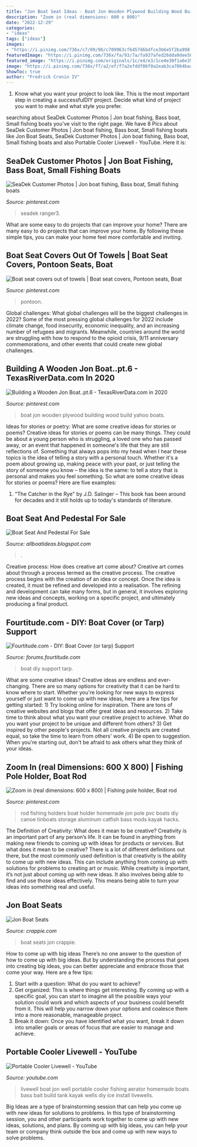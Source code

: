 ```yaml
---
title: "Jon Boat Seat Ideas - Boat Jon Wooden Plywood Building Wood Build Yahoo Boats"
description: "Zoom in (real dimensions: 600 x 800)"
date: "2022-12-29"
categories:
- "ideas"
tags: ["ideas"]
images:
- "https://i.pinimg.com/736x/c7/09/96/c709963cf6457d6bdfce3b6e5f2ba998.jpg"
featuredImage: "https://i.pinimg.com/736x/fa/93/7a/fa937afed26dda9dee502cc03adbef21.jpg"
featured_image: "https://i.pinimg.com/originals/1c/e4/e3/1ce4e30f1a6e3563b70b162dd71bfed1.jpg"
image: "https://i.pinimg.com/736x/f7/a2/ef/f7a2efddf86f0a2eab3ca7064baa23f8.jpg"
ShowToc: true
author: "Fredrick Cronin IV"
---
```



1. Know what you want your project to look like. This is the most important step in creating a successfulDIY project. Decide what kind of project you want to make and what style you prefer.

	

		
searching about SeaDek Customer Photos | Jon boat fishing, Bass boat, Small fishing boats you've visit to the right page. We have 8 Pics about SeaDek Customer Photos | Jon boat fishing, Bass boat, Small fishing boats like Jon Boat Seats, SeaDek Customer Photos | Jon boat fishing, Bass boat, Small fishing boats and also Portable Cooler Livewell - YouTube. Here it is:
		
    
## SeaDek Customer Photos | Jon Boat Fishing, Bass Boat, Small Fishing Boats

<img loading=lazy src="https://i.pinimg.com/736x/c7/09/96/c709963cf6457d6bdfce3b6e5f2ba998.jpg" onerror="this.onerror=null;this.src='https://tse3.mm.bing.net/th?id=OIP.EhVr2pelK-PJO6vU5qmXvwHaKa&amp;pid=15.1';" alt="SeaDek Customer Photos | Jon boat fishing, Bass boat, Small fishing boats">

_Source: pinterest.com_

>seadek ranger3. 

	

What are some easy to do projects that can improve your home?
There are many easy to do projects that can improve your home. By following these simple tips, you can make your home feel more comfortable and inviting.

    
## Boat Seat Covers Out Of Towels | Boat Seat Covers, Pontoon Seats, Boat

<img loading=lazy src="https://i.pinimg.com/736x/fa/93/7a/fa937afed26dda9dee502cc03adbef21.jpg" onerror="this.onerror=null;this.src='https://tse2.mm.bing.net/th?id=OIP.QeD_BjPTyEo7nR2qqgynPgHaHa&amp;pid=15.1';" alt="Boat seat covers out of towels | Boat seat covers, Pontoon seats, Boat">

_Source: pinterest.com_

>pontoon. 

	

Global challenges: What global challenges will be the biggest challenges in 2022?
Some of the most pressing global challenges for 2022 include climate change, food insecurity, economic inequality, and an increasing number of refugees and migrants. Meanwhile, countries around the world are struggling with how to respond to the opioid crisis, 9/11 anniversary commemorations, and other events that could create new global challenges.

    
## Building A Wooden Jon Boat..pt.6 - TexasRiverData.com In 2020

<img loading=lazy src="https://i.pinimg.com/736x/f7/a2/ef/f7a2efddf86f0a2eab3ca7064baa23f8.jpg" onerror="this.onerror=null;this.src='https://tse3.mm.bing.net/th?id=OIP.t6STWvXoIYeo7uELKUe5nQHaFj&amp;pid=15.1';" alt="Building a Wooden Jon Boat..pt.6 - TexasRiverData.com in 2020">

_Source: pinterest.com_

>boat jon wooden plywood building wood build yahoo boats. 

	

Ideas for stories or poetry: What are some creative ideas for stories or poems?
Creative ideas for stories or poems can be many things. They could be about a young person who is struggling, a loved one who has passed away, or an event that happened in someone's life that they are still reflections of. Something that always pops into my head when I hear these topics is the idea of telling a story with a personal touch. Whether it's a poem about growing up, making peace with your past, or just telling the story of someone you know – the idea is the same: to tell a story that is personal and makes you feel something. So what are some creative ideas for stories or poems? Here are five examples: 
1. "The Catcher in the Rye" by J.D. Salinger – This book has been around for decades and it still holds up to today's standards of literature.

    
## Boat Seat And Pedestal For Sale

<img loading=lazy src="https://lh5.googleusercontent.com/proxy/yK3DJQMCJSkSvE1HeIaj71NCOwM2mdTA4F6zKhWrFepXF8S2OaOHzwfQNwu4iqcIRCtAFMell9KTHRJLtM6yVsJMHjYVTerydk2nk0Eg=w1200-h630-p-k-no-nu" onerror="this.onerror=null;this.src='https://tse1.mm.bing.net/th?id=OIP.c_7r5HhPIznLDLOENWpVqwHaHy&amp;pid=15.1';" alt="Boat Seat And Pedestal For Sale">

_Source: allboatideas.blogspot.com_

>. 

	

Creative process: How does creative art come about?
Creative art comes about through a process termed as the creative process. The creative process begins with the creation of an idea or concept. Once the idea is created, it must be refined and developed into a realisation. The refining and development can take many forms, but in general, it involves exploring new ideas and concepts, working on a specific project, and ultimately producing a final product.

    
## Fourtitude.com - DIY: Boat Cover (or Tarp) Support

<img loading=lazy src="http://farm8.staticflickr.com/7218/7100413755_07a15937d4_b.jpg" onerror="this.onerror=null;this.src='https://tse2.mm.bing.net/th?id=OIP.0T0g5M4BXlr-3mjN1HuedAHaJ6&amp;pid=15.1';" alt="Fourtitude.com - DIY: Boat Cover (or tarp) Support">

_Source: forums.fourtitude.com_

>boat diy support tarp. 

	

What are some creative ideas?
Creative ideas are endless and ever-changing. There are so many options for creativity that it can be hard to know where to start. Whether you're looking for new ways to express yourself or just want to come up with new ideas, here are a few tips for getting started: 1) Try looking online for inspiration. There are tons of creative websites and blogs that offer great ideas and resources. 2) Take time to think about what you want your creative project to achieve. What do you want your project to be unique and different from others? 3) Get inspired by other people's projects. Not all creative projects are created equal, so take the time to learn from others' work. 4) Be open to suggestion. When you're starting out, don't be afraid to ask others what they think of your ideas.

    
## Zoom In (real Dimensions: 600 X 800) | Fishing Pole Holder, Boat Rod

<img loading=lazy src="https://i.pinimg.com/originals/1c/e4/e3/1ce4e30f1a6e3563b70b162dd71bfed1.jpg" onerror="this.onerror=null;this.src='https://tse3.mm.bing.net/th?id=OIP.Y5BQGh6GOS7x5Vgom6l2KwHaJ4&amp;pid=15.1';" alt="Zoom in (real dimensions: 600 x 800) | Fishing pole holder, Boat rod">

_Source: pinterest.com_

>rod fishing holders boat holder homemade jon pole pvc boats diy canoe tinboats storage aluminum catfish bass mods kayak hacks. 

	

The Definition of Creativity: What does it mean to be creative?
Creativity is an important part of any person’s life. It can be found in anything from making new friends to coming up with ideas for products or services. But what does it mean to be creative? There is a lot of different definitions out there, but the most commonly used definition is that creativity is the ability to come up with new ideas. This can include anything from coming up with solutions for problems to creating art or music. While creativity is important, it’s not just about coming up with new ideas. It also involves being able to find and use those ideas effectively. This means being able to turn your ideas into something real and useful.

    
## Jon Boat Seats

<img loading=lazy src="https://www.crappie.com/crappie/attachments/arkansas/210107d1437775570-jon-boat-seats-img_1096-jpg" onerror="this.onerror=null;this.src='https://tse1.mm.bing.net/th?id=OIP._BhJh6RZSPkVfY1Z3LmB9AHaJ3&amp;pid=15.1';" alt="Jon Boat Seats">

_Source: crappie.com_

>boat seats jon crappie. 

	

How to come up with big ideas
There’s no one answer to the question of how to come up with big ideas. But by understanding the process that goes into creating big ideas, you can better appreciate and embrace those that come your way. Here are a few tips:
1. Start with a question: What do you want to achieve?
2. Get organized: This is where things get interesting. By coming up with a specific goal, you can start to imagine all the possible ways your solution could work and which aspects of your business could benefit from it. This will help you narrow down your options and coalesce them into a more reasonable, manageable project.
3. Break it down: Once you have identified what you want, break it down into smaller goals or areas of focus that are easier to manage and achieve.

    
## Portable Cooler Livewell - YouTube

<img loading=lazy src="https://i.ytimg.com/vi/gG3yFvFKkbY/hqdefault.jpg" onerror="this.onerror=null;this.src='https://tse1.mm.bing.net/th?id=OIP.7j5YIik5KDvyBG-i4tPohQHaFj&amp;pid=15.1';" alt="Portable Cooler Livewell - YouTube">

_Source: youtube.com_

>livewell boat jon well portable cooler fishing aerator homemade boats bass bait build tank kayak wells diy ice install livewells. 

	

Big Ideas are a type of brainstorming session that can help you come up with new ideas for solutions to problems. In this type of brainstorming session, you and other participants work together to come up with new ideas, solutions, and plans. By coming up with big ideas, you can help your team or company think outside the box and come up with new ways to solve problems.

